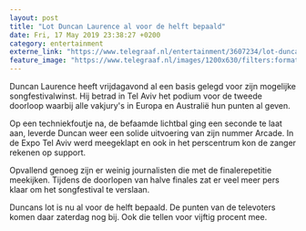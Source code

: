 ```yaml
---
layout: post
title: "Lot Duncan Laurence al voor de helft bepaald"
date: Fri, 17 May 2019 23:38:27 +0200
category: entertainment
externe_link: "https://www.telegraaf.nl/entertainment/3607234/lot-duncan-laurence-al-voor-de-helft-bepaald"
feature_image: "https://www.telegraaf.nl/images/1200x630/filters:format(jpeg):quality(80)/cdn-kiosk-api.telegraaf.nl/255a4842-78ec-11e9-8488-0218eaf05005.jpg"
---
```


<p class="intro">Duncan Laurence heeft vrijdagavond al een basis gelegd voor zijn mogelijke songfestivalwinst. Hij betrad in Tel Aviv het podium voor de tweede doorloop waarbij alle vakjury's in Europa en Australië hun punten al geven.</p> <p>Op een techniekfoutje na, de befaamde lichtbal ging een seconde te laat aan, leverde Duncan weer een solide uitvoering van zijn nummer Arcade. In de Expo Tel Aviv werd meegeklapt en ook in het perscentrum kon de zanger rekenen op support.</p><p>Opvallend genoeg zijn er weinig journalisten die met de finalerepetitie meekijken. Tijdens de doorlopen van halve finales zat er veel meer pers klaar om het songfestival te verslaan.</p><p>Duncans lot is nu al voor de helft bepaald. De punten van de televoters komen daar zaterdag nog bij. Ook die tellen voor vijftig procent mee.</p>

